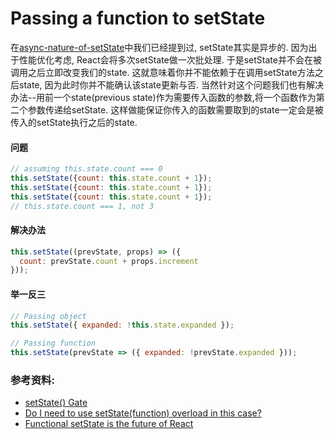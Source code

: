 # Passing a function to setState

在[async-nature-of-setState]("./19.async-nature-of-setState.md")中我们已经提到过, setState其实是异步的. 因为出于性能优化考虑, React会将多次setState做一次批处理. 于是setState并不会在被调用之后立即改变我们的state.
这就意味着你并不能依赖于在调用setState方法之后state, 因为此时你并不能确认该state更新与否. 
当然针对这个问题我们也有解决办法--用前一个state(previous state)作为需要传入函数的参数,将一个函数作为第二个参数传递给setState. 这样做能保证你传入的函数需要取到的state一定会是被传入的setState执行之后的state.

#### 问题
```javascript
// assuming this.state.count === 0
this.setState({count: this.state.count + 1});
this.setState({count: this.state.count + 1});
this.setState({count: this.state.count + 1});
// this.state.count === 1, not 3
```
#### 解决办法
```javascript
this.setState((prevState, props) => ({
  count: prevState.count + props.increment
}));
```

#### 举一反三
```javascript
// Passing object
this.setState({ expanded: !this.state.expanded });

// Passing function
this.setState(prevState => ({ expanded: !prevState.expanded }));
```

### 参考资料:
- [setState() Gate](https://medium.com/javascript-scene/setstate-gate-abc10a9b2d82)
- [Do I need to use setState(function) overload in this case?](http://stackoverflow.com/questions/43428456/do-i-need-to-use-setstatefunction-overload-in-this-case/43440790#43440790)
- [Functional setState is the future of React](https://medium.freecodecamp.com/functional-setstate-is-the-future-of-react-374f30401b6b)
